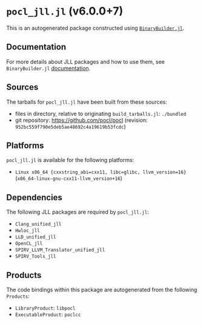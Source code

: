 # `pocl_jll.jl` (v6.0.0+7)

This is an autogenerated package constructed using [`BinaryBuilder.jl`](https://github.com/JuliaPackaging/BinaryBuilder.jl).

## Documentation

For more details about JLL packages and how to use them, see `BinaryBuilder.jl` [documentation](https://docs.binarybuilder.org/stable/jll/).

## Sources

The tarballs for `pocl_jll.jl` have been built from these sources:

* files in directory, relative to originating `build_tarballs.jl`: `./bundled`
* git repository: https://github.com/pocl/pocl (revision: `952bc559f790e5deb5ae48692c4a19619b53fcdc`)

## Platforms

`pocl_jll.jl` is available for the following platforms:

* `Linux x86_64 {cxxstring_abi=cxx11, libc=glibc, llvm_version=16}` (`x86_64-linux-gnu-cxx11-llvm_version+16`)

## Dependencies

The following JLL packages are required by `pocl_jll.jl`:

* `Clang_unified_jll`
* `Hwloc_jll`
* `LLD_unified_jll`
* `OpenCL_jll`
* `SPIRV_LLVM_Translator_unified_jll`
* `SPIRV_Tools_jll`

## Products

The code bindings within this package are autogenerated from the following `Products`:

* `LibraryProduct`: `libpocl`
* `ExecutableProduct`: `poclcc`
